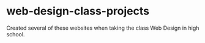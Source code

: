 # web-design-class-projects
Created several of these websites when taking the class Web Design in high school.
